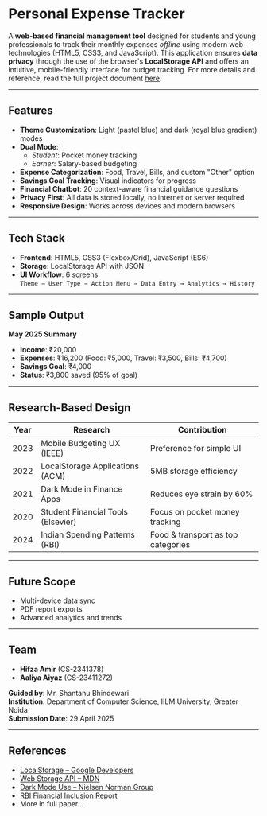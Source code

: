 # Personal Expense Tracker

A **web-based financial management tool** designed for students and young professionals to track their monthly expenses *offline* using modern web technologies (HTML5, CSS3, and JavaScript). This application ensures **data privacy** through the use of the browser's **LocalStorage API** and offers an intuitive, mobile-friendly interface for budget tracking. For more details and reference, read the full project document [here](https://1drv.ms/w/c/69b79c06346ff697/EbzblCN0PxJDvpwSQYb_M2sBQ6QtihFCAsQF7qgrSdIehw?e=8cmJWS).

---

## Features

- **Theme Customization**: Light (pastel blue) and dark (royal blue gradient) modes  
- **Dual Mode**:  
  - *Student*: Pocket money tracking  
  - *Earner*: Salary-based budgeting  
- **Expense Categorization**: Food, Travel, Bills, and custom "Other" option  
- **Savings Goal Tracking**: Visual indicators for progress  
- **Financial Chatbot**: 20 context-aware financial guidance questions  
- **Privacy First**: All data is stored locally, no internet or server required  
- **Responsive Design**: Works across devices and modern browsers

---

## Tech Stack

- **Frontend**: HTML5, CSS3 (Flexbox/Grid), JavaScript (ES6)
- **Storage**: LocalStorage API with JSON
- **UI Workflow**: 6 screens  
  `Theme → User Type → Action Menu → Data Entry → Analytics → History`

---

## Sample Output

**May 2025 Summary**
- **Income**: ₹20,000  
- **Expenses**: ₹16,200 (Food: ₹5,000, Travel: ₹3,500, Bills: ₹4,700)  
- **Savings Goal**: ₹4,000  
- **Status**: ₹3,800 saved (95% of goal)

---

## Research-Based Design

| Year | Research | Contribution |
|------|----------|--------------|
| 2023 | Mobile Budgeting UX (IEEE) | Preference for simple UI |
| 2022 | LocalStorage Applications (ACM) | 5MB storage efficiency |
| 2021 | Dark Mode in Finance Apps | Reduces eye strain by 60% |
| 2020 | Student Financial Tools (Elsevier) | Focus on pocket money tracking |
| 2024 | Indian Spending Patterns (RBI) | Food & transport as top categories |

---

## Future Scope

- Multi-device data sync  
- PDF report exports  
- Advanced analytics and trends  

---

## Team

- **Hifza Amir** (CS-2341378)  
- **Aaliya Aiyaz** (CS-23411272)  

**Guided by**: Mr. Shantanu Bhindewari  
**Institution**: Department of Computer Science, IILM University, Greater Noida  
**Submission Date**: 29 April 2025

---

## References

- [LocalStorage – Google Developers](https://developers.google.com/web/fundamentals/instant-and-offline/web-storage)  
- [Web Storage API – MDN](https://developer.mozilla.org/en-US/docs/Web/API/Web_Storage_API)  
- [Dark Mode Use – Nielsen Norman Group](https://www.nngroup.com/articles/dark-mode/)  
- [RBI Financial Inclusion Report](https://rbi.org.in/Scripts/AnnualReportPublications.aspx)  
- More in full paper...
